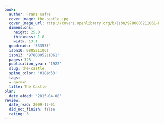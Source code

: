 ```yaml
---
book:
  author: Franz Kafka
  cover_image: the-castle.jpg
  cover_image_url: http://covers.openlibrary.org/b/isbn/9780805211061-L.jpg
  dimensions:
    height: 25.0
    thickness: 1.8
    width: 13.1
  goodreads: '333538'
  isbn10: 0805211063
  isbn13: '9780805211061'
  pages: 328
  publication_year: '1922'
  slug: the-castle
  spine_color: '#181d53'
  tags:
  - german
  title: The Castle
plan:
  date_added: '2015-04-08'
review:
  date_read: 2009-11-01
  did_not_finish: false
  rating: 3
---
```

